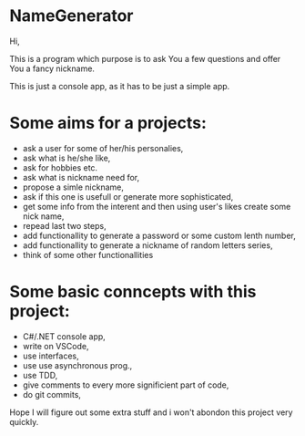 # NameGenerator

Hi,

This is a program which purpose is to ask You a few questions and offer You a fancy nickname.

This is just a console app, as it has to be just a simple app.

# Some aims for a projects:
* ask a user for some of her/his personalies,
* ask what is he/she like,
* ask for hobbies etc.
* ask what is nickname need for,
* propose a simle nickname,
* ask if this one is usefull or generate more sophisticated,
* get some info from the interent and then using user's likes create some nick name,
* repead last two steps,
* add functionallity to generate a password or some custom lenth number,
* add functionallity to generate a nickname of random letters series,
* think of some other functionallities

# Some basic conncepts with this project:
* C#/.NET console app,
* write on VSCode,
* use interfaces,
* use use asynchronous prog.,
* use TDD,
* give comments to every more significient part of code,
* do git commits,


Hope I will figure out some extra stuff and i won't abondon this project very quickly.
